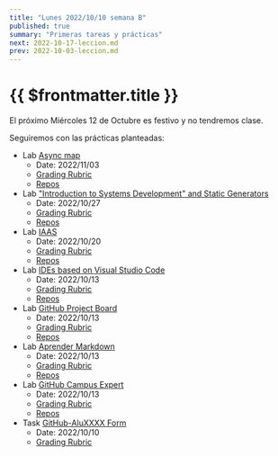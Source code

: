```yaml
---
title: "Lunes 2022/10/10 semana B"
published: true
summary: "Primeras tareas y prácticas"
next: 2022-10-17-leccion.md
prev: 2022-10-03-leccion.md
---
```


# {{ $frontmatter.title }}

El próximo Miércoles 12 de Octubre es festivo y no tendremos clase.

Seguiremos con las prácticas planteadas: 


*   Lab [Async map](/practicas/asyncmap.html)
    *   Date: 2022/11/03
    *   [Grading Rubric](/practicas/asyncmap.html#rubrica)
    *   [Repos](https://github.com/orgs/ULL-MII-SYTWS-2223/repositories?q=asyncmap)
*   Lab ["Introduction to Systems Development" and Static Generators](/practicas/intro2sd.html)
    *   Date: 2022/10/27
    *   [Grading Rubric](/practicas/intro2sd.html#rubrica)
    *   [Repos](https://github.com/orgs/ULL-MII-SYTWS-2223/repositories?q=intro2sd)
*   Lab [IAAS](/practicas/iaas.html)
    *   Date: 2022/10/20
    *   [Grading Rubric](/practicas/iaas.html#rubrica)
    *   [Repos](https://github.com/orgs/ULL-MII-SYTWS-2223/repositories?q=iaas)
*   Lab [IDEs based on Visual Studio Code](/practicas/ides.html)
    *   Date: 2022/10/13
    *   [Grading Rubric](/practicas/ides.html#rubrica)
    *   [Repos](https://github.com/orgs/ULL-MII-SYTWS-2223/repositories?q=editors)
*   Lab [GitHub Project Board](/practicas/github-project-board.html)
    *   Date: 2022/10/13
    *   [Grading Rubric](/practicas/github-project-board.html#rubrica)
    *   [Repos](https://github.com/orgs/ULL-MII-SYTWS-2223/repositories?q=github-project-board)
*   Lab [Aprender Markdown](/practicas/markdown.html)
    *   Date: 2022/10/13
    *   [Grading Rubric](/practicas/markdown.html#rubrica)
    *   [Repos](https://github.com/orgs/ULL-MII-SYTWS-2223/repositories?q=markdown)
*   Lab [GitHub Campus Expert](/practicas/github-campus-expert.html)
    *   Date: 2022/10/13
    *   [Grading Rubric](/practicas/github-campus-expert.html#rubrica)
    *   [Repos](https://github.com/orgs/ULL-MII-SYTWS-2223/repositories?q=github-campus-expert)
*   Task [GitHub-AluXXXX Form](/practicas/github-alu-form.html)
    *   Date: 2022/10/10
    *   [Grading Rubric](/practicas/github-alu-form.html#rubrica)